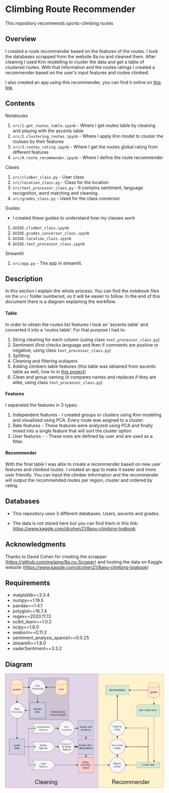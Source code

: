 # Climbing Route Recommender

This repository recommends sports-climbing routes

## Overview

I created a route recommender based on the features of the routes. I took the databases scrapped from the website 8a.nu and cleaned them. After cleaning I used Knn modelling to cluster the data and get a table of clustered routes. With that information and the routes ratings I created a recommender based on the user's input features and routes climbed.

I also created an app using this recommender, you can find it online on [this link](www.google.com)

## Contents

Notebooks
1. `src/1.get_routes_table.ipynb` - Where I get routes table by cleaning and playing with the ascents table
2. `src/2.clustering_routes.ipynb` - Where I apply Knn model to cluster the routues by their features
3. `src/3.routes_rating.ipynb` - Where I get the routes global rating from different features
4. `src/4.route_recommender.ipynb` - Where I define the route recommender

Clases
1. `src/climber_class.py` - User class
2. `src/location_class.py` - Class for the location
3. `src/text_processor_class.py` - It contains sentiment, language recognition, word matching and cleaning. 
4. `src/grades_class.py` - Used for the class conversor

Guides
- I created these guides to understand how my classes work
1. `GUIDE.climber_class.ipynb`
2. `GUIDE.grades_conversor_class.ipynb` 
3. `GUIDE.location_class.ipynb`
4. `GUIDE.text_processor_class.ipynb`

Streamlit
1. `src/app.py` - The app in streamlit.

## Description

In this section I explain the whole process. You can find the notebook files on the `src/` folder numbered, so it will be easier to follow. In the end of this document there is a diagram explaining the workflow.

#### Table
In order to obtain the routes list features I took an 'ascents table' and converted it into a 'routes table'. For that purpose I had to:
1. String cleaning for each column (using class `text_processor_class.py`)
2. Sentiment (first checks language and then if comments are positive or negative, using class `text_processor_class.py`)
3. Splitting
4. Cleaning and filtering outlayers
5. Adding climbers table features (this table was obtained from ascents table as well, how to in [this project](https://github.com/jordi-zaragoza/Climbing-Data-Analysis))
6. Clean and group naming (it compares names and replaces if they are alike, using class `text_processor_class.py`)

#### Features

I separated the features in 3 types:
1. Independent features - I created groups or clusters using Knn modeling and visualized using PCA. Every route was asigned to a cluster.
2. Rate features - These features were analyzed using PCA and finally mixed into a single feature that will sort the cluster option
3. User features - - These ones are defined by user and are used as a filter. 

#### Recommender
With the final table I was able to create a recommender based on new user features and climbed routes. I created an app to make it easier and more user friendly. You can input the climber information and the recommender will output the recommended routes per region, cluster and ordered by rating.


## Databases

- This repository uses 3 different databases. Users, ascents and grades.

- The data is not stored here but you can find them in this link: https://www.kaggle.com/dcohen21/8anu-climbing-logbook


## Acknowledgments
Thanks to David Cohen for creating the scrapper (https://github.com/mplaine/8a.nu-Scraper) and hosting the data on Kaggle website (https://www.kaggle.com/dcohen21/8anu-climbing-logbook)


## Requirements
- matplotlib==3.3.4
- numpy==1.19.5
- pandas==1.4.1
- polyglot==16.7.4
- regex==2020.11.13
- scikit_learn==1.0.2
- scipy==1.6.0
- seaborn==0.11.2
- sentiment_analysis_spanish==0.0.25
- streamlit==1.8.0
- vaderSentiment==3.3.2

## Diagram

![Route Recommender diagram](img/diagram.jpg)

